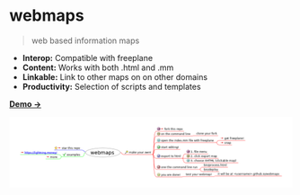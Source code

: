 # webmaps

> web based information maps

- **Interop:** Compatible with freeplane
- **Content:** Works with both .html and .mm
- **Linkable:** Link to other maps on on other domains
- **Productivity:** Selection of scripts and templates

[**Demo →**](https://webmaps.io/)


![webmaps](https://raw.githubusercontent.com/solidpayorg/webmaps/gh-pages/index.html_files/image.png)
